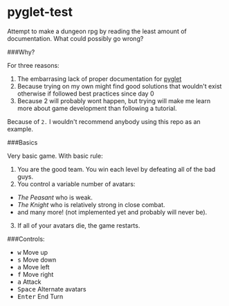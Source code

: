 # pyglet-test
Attempt to make a dungeon rpg by reading the least amount of documentation. What could possibly go wrong?

###Why?

For three reasons:

1. The embarrasing lack of proper documentation for [pyglet](http://www.pyglet.org/documentation.html)
2. Because trying on my own might find good solutions that wouldn't exist otherwise if followed best practices since day 0
3. Because 2 will probably wont happen, but trying will make me learn more about game development than following a tutorial.

Because of `2.` I wouldn't recommend anybody using this repo as an example.

###Basics

Very basic game. With basic rule:

1. You are the good team. You win each level by defeating all of the bad guys.
2. You control a variable number of avatars:
  * *The Peasant* who is weak.
  * *The Knight* who is relatively strong in close combat.
  * and many more! (not implemented yet and probably will never be).
3. If all of your avatars die, the game restarts.

###Controls:

* <kbd>w</kbd> Move up
* <kbd>s</kbd> Move down
* <kbd>a</kbd> Move left
* <kbd>f</kbd> Move right
* <kbd>a</kbd> Attack
* <kbd>Space</kbd> Alternate avatars
* <kbd>Enter</kbd> End Turn
